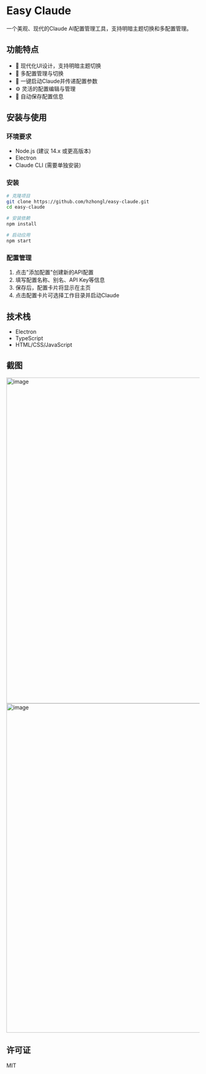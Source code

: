 # Easy Claude

一个美观、现代的Claude AI配置管理工具，支持明暗主题切换和多配置管理。

## 功能特点

- 🎨 现代化UI设计，支持明暗主题切换
- 🔄 多配置管理与切换
- 🚀 一键启动Claude并传递配置参数
- ⚙️ 灵活的配置编辑与管理
- 💾 自动保存配置信息

## 安装与使用

### 环境要求

- Node.js (建议 14.x 或更高版本)
- Electron
- Claude CLI (需要单独安装)

### 安装

```bash
# 克隆项目
git clone https://github.com/hzhongl/easy-claude.git
cd easy-claude

# 安装依赖
npm install

# 启动应用
npm start
```

### 配置管理

1. 点击"添加配置"创建新的API配置
2. 填写配置名称、别名、API Key等信息
3. 保存后，配置卡片将显示在主页
4. 点击配置卡片可选择工作目录并启动Claude

## 技术栈

- Electron
- TypeScript
- HTML/CSS/JavaScript

## 截图

<img width="1096" height="849" alt="image" src="https://github.com/user-attachments/assets/56b8a0f2-858f-4b01-9cc1-79c01aa774de" />

<img width="1100" height="858" alt="image" src="https://github.com/user-attachments/assets/b2240002-55d3-4a02-a5c0-134b19cc4963" />

## 许可证

MIT 
